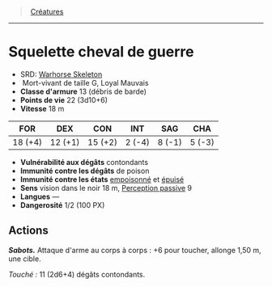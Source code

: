 ﻿---
!MonsterHD
Type: Mort-vivant
Size: G
Alignment: Loyal Mauvais
ArmorClass: 13 (débris de barde)
HitPoints: 22 (3d10+6)
Speed: 18 m
Strength: 18 (+4)
Dexterity: 12 (+1)
Constitution: 15 (+2)
Intelligence: ' 2 (-4)'
Wisdom: ' 8 (-1)'
Charisma: ' 5 (-3)'
DamageVulnerabilities: contondants
DamageImmunities: de poison
ConditionImmunities: '[empoisonné](hd_conditions_empoisonne.md) et [épuisé](hd_conditions_fatigue_et_epuisement.md)'
Senses: vision dans le noir 18 m, [Perception passive](hd_abilities_dexterity_perception_passive.md) 9
Languages: —
Challenge: 1/2 (100 PX)
Id: monsters_hd.md#squelette-cheval-de-guerre
ParentLink: monsters_hd.md#créatures
Name: Squelette cheval de guerre
ParentName: Créatures
NameLevel: 1
AltName: '[Warhorse Skeleton](srd_monsters_warhorse_skeleton.md)'
Attributes: {}
---
> [Créatures](hd_monsters.md)

---

# Squelette cheval de guerre

- SRD: [Warhorse Skeleton](srd_monsters_warhorse_skeleton.md)
-  Mort-vivant de taille G, Loyal Mauvais
- **Classe d'armure** 13 (débris de barde)
- **Points de vie** 22 (3d10+6)
- **Vitesse** 18 m

|FOR|DEX|CON|INT|SAG|CHA|
|---|---|---|---|---|---|
|18 (+4)|12 (+1)|15 (+2)| 2 (-4)| 8 (-1)| 5 (-3)|

- **Vulnérabilité aux dégâts** contondants
- **Immunité contre les dégâts** de poison
- **Immunité contre les états** [empoisonné](hd_conditions_empoisonne.md) et [épuisé](hd_conditions_fatigue_et_epuisement.md)
- **Sens** vision dans le noir 18 m, [Perception passive](hd_abilities_dexterity_perception_passive.md) 9
- **Langues** —
- **Dangerosité** 1/2 (100 PX)

## Actions

**_Sabots._** Attaque d'arme au corps à corps : +6 pour toucher, allonge 1,50 m, une cible.

_Touché :_ 11 (2d6+4) dégâts contondants.


